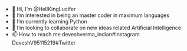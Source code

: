 - 👋 Hi, I’m @HellKingLucifer
- 👀 I’m interested in being an master coder in maximum languages
- 🌱 I’m currently learning Python
- 💞️ I’m looking to collaborate on new ideas related Artificial Intelligence
- 📫 How to reach me deveshverma_indian#Instagram   DeveshV95115219#Twitter

<!---
HellKingLucifer/HellKingLucifer is a ✨ special ✨ repository because its `README.md` (this file) appears on your GitHub profile.
You can click the Preview link to take a look at your changes.
--->

